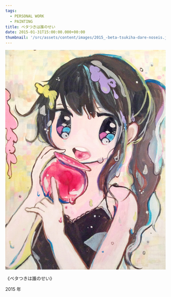 ```yaml
---
tags:
  - PERSONAL WORK
  - PAINTING
title: ベタつきは誰のせい
date: 2015-01-31T15:00:00.000+00:00
thumbnail: '/src/assets/content/images/2015_-beta-tsukiha-dare-noseis.jpg'
---
```


![](/src/assets/content/images/2015_-beta-tsukiha-dare-noseis.jpg)

《ベタつきは誰のせい》

2015 年
